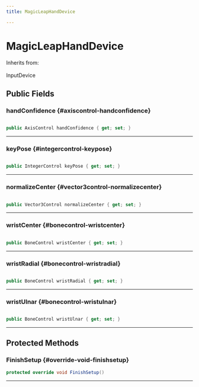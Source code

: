 ```yaml
---
title: MagicLeapHandDevice

---
```


# MagicLeapHandDevice







Inherits from: <br></br>InputDevice




## Public Fields

### handConfidence {#axiscontrol-handconfidence}

```csharp

public AxisControl handConfidence { get; set; }

```






-----------

### keyPose {#integercontrol-keypose}

```csharp

public IntegerControl keyPose { get; set; }

```






-----------

### normalizeCenter {#vector3control-normalizecenter}

```csharp

public Vector3Control normalizeCenter { get; set; }

```






-----------

### wristCenter {#bonecontrol-wristcenter}

```csharp

public BoneControl wristCenter { get; set; }

```






-----------

### wristRadial {#bonecontrol-wristradial}

```csharp

public BoneControl wristRadial { get; set; }

```






-----------

### wristUlnar {#bonecontrol-wristulnar}

```csharp

public BoneControl wristUlnar { get; set; }

```






-----------

## Protected Methods

### FinishSetup {#override-void-finishsetup}

```csharp
protected override void FinishSetup()
```






-----------


